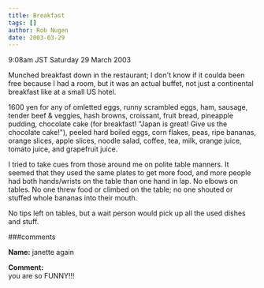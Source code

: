 ```yaml
---
title: Breakfast
tags: []
author: Rob Nugen
date: 2003-03-29
---
```


<p class=date>9:08am JST Saturday 29 March 2003</p>

<p>Munched breakfast down in the restaurant; I don't know if it coulda
been free because I had a room, but it was an actual buffet, not just
a continental breakfast like at a small US hotel.</p>

<p>1600 yen for any of omletted eggs, runny scrambled eggs, ham,
sausage, tender beef & veggies, hash browns, croissant, fruit bread,
pineapple pudding, chocolate cake (for breakfast!  "Japan is great!
Give us the chocolate cake!"), peeled hard boiled eggs, corn flakes,
peas, ripe bananas, orange slices, apple slices, noodle salad, coffee,
tea, milk, orange juice, tomato juice, and grapefruit juice.</p>

<p>I tried to take cues from those around me on polite table manners.
It seemed that they used the same plates to get more food, and more
people had both hands/wrists on the table than one hand in lap.  No
elbows on tables. No one threw food or climbed on the table; no one
shouted or stuffed whole bananas into their mouth.</p>

<p>No tips left on tables, but a wait person would pick up all the
used dishes and stuff.</p>

###comments

<p><b>Name:</b> janette again

<p><b>Comment:</b>
<br>you are so FUNNY!!!

